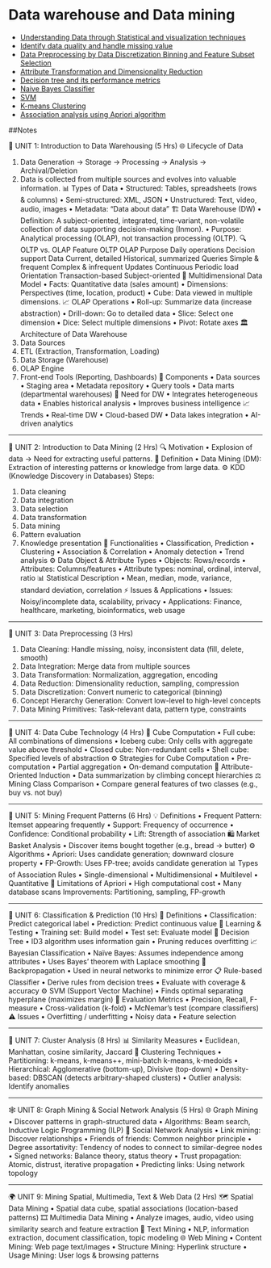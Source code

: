 # Data warehouse and Data mining

- [Understanding Data through Statistical and visualization techniques](Lab1-Understanding_Data_through_statistical_and_visualization_techniques.ipynb)
- [Identify data quality and handle missing value](Lab2-Data_quality-Identify_and_handle_missing_value.ipynb)
- [Data Preprocessing by Data Discretization Binning and Feature Subset Selection](Lab3-Data_Preprocessing-Data_Discretization_Binning_and_Feature_Subset_Selection.ipynb)
- [Attribute Transformation and Dimensionality Reduction](Lab4-Attribute_Transformation_and_Dimensionality_Reduction.ipynb)
- [Decision tree and its performance metrics](Lab5-Supervised_Learning_Algorithm_Decision_tree_and_its_Performance_Metrics.ipynb)
- [Naive Bayes Classifier](Lab6-Naive_Bayes_Classifier_for_email_spam_filter.ipynb)
- [SVM](Lab7-Supervised_learning-Support_Vector_Machine.ipynb)
- [K-means Clustering](Lab8-K-means_Clustering_for_iris_flower_dataset.ipynb)
- [Association analysis using Apriori algorithm](Lab9-Association_analysis_using_APRIORI_algorithm.ipynb)

##Notes

🧱 UNIT 1: Introduction to Data Warehousing (5 Hrs)
🌐 Lifecycle of Data
1.	Data Generation → Storage → Processing → Analysis → Archival/Deletion
2.	Data is collected from multiple sources and evolves into valuable information.
📊 Types of Data
•	Structured: Tables, spreadsheets (rows & columns)
•	Semi-structured: XML, JSON
•	Unstructured: Text, video, audio, images
•	Metadata: “Data about data”
🏗️ Data Warehouse (DW)
•	Definition: A subject-oriented, integrated, time-variant, non-volatile collection of data supporting decision-making (Inmon).
•	Purpose: Analytical processing (OLAP), not transaction processing (OLTP).
🔍 OLTP vs. OLAP
Feature	OLTP	OLAP
Purpose	Daily operations	Decision support
Data	Current, detailed	Historical, summarized
Queries	Simple & frequent	Complex & infrequent
Updates	Continuous	Periodic load
Orientation	Transaction-based	Subject-oriented
🧩 Multidimensional Data Model
•	Facts: Quantitative data (sales amount)
•	Dimensions: Perspectives (time, location, product)
•	Cube: Data viewed in multiple dimensions.
📈 OLAP Operations
•	Roll-up: Summarize data (increase abstraction)
•	Drill-down: Go to detailed data
•	Slice: Select one dimension
•	Dice: Select multiple dimensions
•	Pivot: Rotate axes
🏛️ Architecture of Data Warehouse
1.	Data Sources
2.	ETL (Extraction, Transformation, Loading)
3.	Data Storage (Warehouse)
4.	OLAP Engine
5.	Front-end Tools (Reporting, Dashboards)
🧩 Components
•	Data sources
•	Staging area
•	Metadata repository
•	Query tools
•	Data marts (departmental warehouses)
🌟 Need for DW
•	Integrates heterogeneous data
•	Enables historical analysis
•	Improves business intelligence
📈 Trends
•	Real-time DW
•	Cloud-based DW
•	Data lakes integration
•	AI-driven analytics
________________________________________
💎 UNIT 2: Introduction to Data Mining (2 Hrs)
🔍 Motivation
•	Explosion of data → Need for extracting useful patterns.
📘 Definition
•	Data Mining (DM): Extraction of interesting patterns or knowledge from large data.
⚙️ KDD (Knowledge Discovery in Databases)
Steps:
1.	Data cleaning
2.	Data integration
3.	Data selection
4.	Data transformation
5.	Data mining
6.	Pattern evaluation
7.	Knowledge presentation
🧠 Functionalities
•	Classification, Prediction
•	Clustering
•	Association & Correlation
•	Anomaly detection
•	Trend analysis
⚙️ Data Object & Attribute Types
•	Objects: Rows/records
•	Attributes: Columns/features
•	Attribute types: nominal, ordinal, interval, ratio
📊 Statistical Description
•	Mean, median, mode, variance, standard deviation, correlation
⚡ Issues & Applications
•	Issues: Noisy/incomplete data, scalability, privacy
•	Applications: Finance, healthcare, marketing, bioinformatics, web usage
________________________________________
🧹 UNIT 3: Data Preprocessing (3 Hrs)
1.	Data Cleaning: Handle missing, noisy, inconsistent data (fill, delete, smooth)
2.	Data Integration: Merge data from multiple sources
3.	Data Transformation: Normalization, aggregation, encoding
4.	Data Reduction: Dimensionality reduction, sampling, compression
5.	Data Discretization: Convert numeric to categorical (binning)
6.	Concept Hierarchy Generation: Convert low-level to high-level concepts
7.	Data Mining Primitives: Task-relevant data, pattern type, constraints
________________________________________
🧮 UNIT 4: Data Cube Technology (4 Hrs)
💎 Cube Computation
•	Full cube: All combinations of dimensions
•	Iceberg cube: Only cells with aggregate value above threshold
•	Closed cube: Non-redundant cells
•	Shell cube: Specified levels of abstraction
⚙️ Strategies for Cube Computation
•	Pre-computation
•	Partial aggregation
•	On-demand computation
🧱 Attribute-Oriented Induction
•	Data summarization by climbing concept hierarchies
⚖️ Mining Class Comparison
•	Compare general features of two classes (e.g., buy vs. not buy)
________________________________________
🛒 UNIT 5: Mining Frequent Patterns (6 Hrs)
💡 Definitions
•	Frequent Pattern: Itemset appearing frequently
•	Support: Frequency of occurrence
•	Confidence: Conditional probability
•	Lift: Strength of association
🛍️ Market Basket Analysis
•	Discover items bought together (e.g., bread → butter)
⚙️ Algorithms
•	Apriori: Uses candidate generation; downward closure property
•	FP-Growth: Uses FP-tree; avoids candidate generation
📊 Types of Association Rules
•	Single-dimensional
•	Multidimensional
•	Multilevel
•	Quantitative
🚫 Limitations of Apriori
•	High computational cost
•	Many database scans
Improvements: Partitioning, sampling, FP-growth
________________________________________
🧠 UNIT 6: Classification & Prediction (10 Hrs)
🧾 Definitions
•	Classification: Predict categorical label
•	Prediction: Predict continuous value
🔎 Learning & Testing
•	Training set: Build model
•	Test set: Evaluate model
🌳 Decision Tree
•	ID3 algorithm uses information gain
•	Pruning reduces overfitting
📈 Bayesian Classification
•	Naïve Bayes: Assumes independence among attributes
•	Uses Bayes’ theorem with Laplace smoothing
🤖 Backpropagation
•	Used in neural networks to minimize error
📋 Rule-based Classifier
•	Derive rules from decision trees
•	Evaluate with coverage & accuracy
⚙️ SVM (Support Vector Machine)
•	Finds optimal separating hyperplane (maximizes margin)
📏 Evaluation Metrics
•	Precision, Recall, F-measure
•	Cross-validation (k-fold)
•	McNemar’s test (compare classifiers)
⚠️ Issues
•	Overfitting / underfitting
•	Noisy data
•	Feature selection
________________________________________
🔵 UNIT 7: Cluster Analysis (8 Hrs)
📊 Similarity Measures
•	Euclidean, Manhattan, cosine similarity, Jaccard
🔢 Clustering Techniques
•	Partitioning: k-means, k-means++, mini-batch k-means, k-medoids
•	Hierarchical: Agglomerative (bottom-up), Divisive (top-down)
•	Density-based: DBSCAN (detects arbitrary-shaped clusters)
•	Outlier analysis: Identify anomalies
________________________________________
🕸️ UNIT 8: Graph Mining & Social Network Analysis (5 Hrs)
🌐 Graph Mining
•	Discover patterns in graph-structured data
•	Algorithms: Beam search, Inductive Logic Programming (ILP)
👥 Social Network Analysis
•	Link mining: Discover relationships
•	Friends of friends: Common neighbor principle
•	Degree assortativity: Tendency of nodes to connect to similar-degree nodes
•	Signed networks: Balance theory, status theory
•	Trust propagation: Atomic, distrust, iterative propagation
•	Predicting links: Using network topology
________________________________________
🌍 UNIT 9: Mining Spatial, Multimedia, Text & Web Data (2 Hrs)
🗺️ Spatial Data Mining
•	Spatial data cube, spatial associations (location-based patterns)
🎞️ Multimedia Data Mining
•	Analyze images, audio, video using similarity search and feature extraction
🧾 Text Mining
•	NLP, information extraction, document classification, topic modeling
🌐 Web Mining
•	Content Mining: Web page text/images
•	Structure Mining: Hyperlink structure
•	Usage Mining: User logs & browsing patterns

